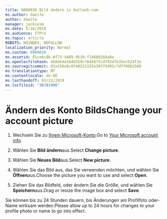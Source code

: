 ```yaml
---
title: 8000036 Bild ändern in Outlook.com
ms.author: daeite
author: daeite
manager: jackiesm
ms.date: 5/16/2018
ms.audience: ITPro
ms.topic: article
ROBOTS: NOINDEX, NOFOLLOW
localization_priority: Normal
ms.custom: 8000036
ms.assetid: 81ce6c8b-6f73-4489-9539-f14680168a8e
ms.openlocfilehash: 4b8e64e364d359c7045875cd7924fb35ec524f3e
ms.sourcegitcommit: 03a156a9c9740521155a30775492c7dff0982588
ms.translationtype: MT
ms.contentlocale: de-DE
ms.lasthandoff: 03/22/2019
ms.locfileid: "30781996"
---
```

# <a name="change-your-account-picture"></a><span data-ttu-id="65411-102">Ändern des Konto Bilds</span><span class="sxs-lookup"><span data-stu-id="65411-102">Change your account picture</span></span>

1. <span data-ttu-id="65411-103">Wechseln Sie zu [Ihrem Microsoft-Konto](https://go.microsoft.com/fwlink/p/?linkid=860841).</span><span class="sxs-lookup"><span data-stu-id="65411-103">Go to [Your Microsoft account info](https://go.microsoft.com/fwlink/p/?linkid=860841).</span></span>
    
2. <span data-ttu-id="65411-104">Wählen Sie **Bild ändern**aus.</span><span class="sxs-lookup"><span data-stu-id="65411-104">Select **Change picture**.</span></span> 
    
3. <span data-ttu-id="65411-105">Wählen Sie **Neues Bild**aus.</span><span class="sxs-lookup"><span data-stu-id="65411-105">Select **New picture**.</span></span> 
    
4. <span data-ttu-id="65411-106">Wählen Sie das Bild aus, das Sie verwenden möchten, und wählen Sie **Öffnen**aus.</span><span class="sxs-lookup"><span data-stu-id="65411-106">Choose the picture you want to use and select **Open**.</span></span> 
    
5. <span data-ttu-id="65411-107">Ziehen Sie das Bildfeld, oder ändern Sie die Größe, und wählen Sie **Speichern**aus.</span><span class="sxs-lookup"><span data-stu-id="65411-107">Drag or resize the image box and select **Save**.</span></span> 
    
<span data-ttu-id="65411-108">Sie können bis zu 24 Stunden dauern, bis Änderungen am Profilfoto oder-Name wirksam werden.</span><span class="sxs-lookup"><span data-stu-id="65411-108">Please allow up to 24 hours for changes to your profile photo or name to go into effect.</span></span>
  

